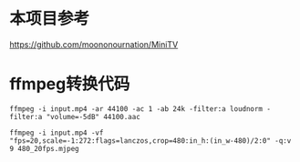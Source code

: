 # 本项目参考

https://github.com/moononournation/MiniTV

# ffmpeg转换代码

```
ffmpeg -i input.mp4 -ar 44100 -ac 1 -ab 24k -filter:a loudnorm -filter:a "volume=-5dB" 44100.aac
```

```
ffmpeg -i input.mp4 -vf "fps=20,scale=-1:272:flags=lanczos,crop=480:in_h:(in_w-480)/2:0" -q:v 9 480_20fps.mjpeg
```